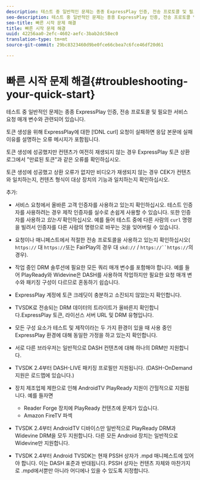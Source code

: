 ```yaml
---
description: 테스트 중 일반적인 문제는 종종 ExpressPlay 인증, 전송 프로토콜 및 필요한 서비스 요청 매개 변수와 관련되어 있습니다.
seo-description: 테스트 중 일반적인 문제는 종종 ExpressPlay 인증, 전송 프로토콜 및 필요한 서비스 요청 매개 변수와 관련되어 있습니다.
seo-title: 빠른 시작 문제 해결
title: 빠른 시작 문제 해결
uuid: 42256aa0-2efc-4602-aefc-3bab2dc58ec0
translation-type: tm+mt
source-git-commit: 29bc8323460d9be0fce66cbea7c6fce46df20d61

---
```



# 빠른 시작 문제 해결{#troubleshooting-your-quick-start}

테스트 중 일반적인 문제는 종종 ExpressPlay 인증, 전송 프로토콜 및 필요한 서비스 요청 매개 변수와 관련되어 있습니다.

토큰 생성을 위해 ExpressPlay에 대한 [!DNL curl] 요청이 실패하면 응답 본문에 실패 이유를 설명하는 오류 메시지가 포함됩니다.

토큰 생성에 성공했지만 컨텐츠가 여전히 재생되지 않는 경우 ExpressPlay 토큰 상환 로그에서 &quot;만료된 토큰&quot;과 같은 오류를 확인하십시오.

토큰 생성에 성공했고 상환 오류가 없지만 비디오가 재생되지 않는 경우 CEK가 컨텐츠와 일치하는지, 컨텐츠 형식이 대상 장치의 기능과 일치하는지 확인하십시오.

추가:

* 서비스 요청에서 올바른 고객 인증자를 사용하고 있는지 확인하십시오. 테스트 인증자를 사용하려는 경우 제작 인증자를 실수로 손쉽게 사용할 수 있습니다. 또한 인증자를 사용하고 *있는지* 확인하십시오. 예를 들어 테스트 중에 다른 사람의 `curl` 명령을 빌려서 인증자를 다른 사람의 명령으로 바꾸는 것을 잊어버릴 수 있습니다.

* 요청이나 매니페스트에서 적절한 전송 프로토콜을 사용하고 있는지 확인하십시오( `https://` 대 `https://`또는 FairPlay의 경우 대 `skd://` / `https://``https://`의 경우).

* 작업 중인 DRM 솔루션에 필요한 모든 쿼리 매개 변수를 포함해야 합니다. 예를 들어 PlayReady와 Widevine은 DASH를 사용하여 작업하지만 필요한 요청 매개 변수와 패키징 구성이 다르므로 혼동하기 쉽습니다.
* ExpressPlay 계정에 토큰 크레딧이 충분하고 소진되지 않았는지 확인합니다.
* TVSDK로 전송되는 DRM 데이터의 트라이트가 올바른지 확인합니다.ExpressPlay 토큰, 라이선스 서버 URL 및 DRM 유형입니다.
* 모든 구성 요소가 테스트 및 제작이라는 두 가지 환경이 있을 때 사용 중인 ExpressPlay 환경에 대해 동일한 가정을 하고 있는지 확인합니다.
* 서로 다른 브라우저는 일반적으로 DASH 컨텐츠에 대해 하나의 DRM만 지원합니다.
* TVSDK 2.4부터 DASH-LIVE 패키징 프로필만 지원됩니다. (DASH-OnDemand 지원은 로드맵에 있습니다.)
* 장치 제조업체 제한으로 인해 AndroidTV PlayReady 지원이 간헐적으로 지원됩니다. 예를 들자면

   * Reader Forge 장치에 PlayReady 컨텐츠에 문제가 있습니다.
   * Amazon FireTV 파섹

* TVSDK 2.4부터 AndroidTV 디바이스만 일반적으로 PlayReady DRM과 Widevine DRM을 모두 지원합니다. 다른 모든 Android 장치는 일반적으로 Widevine만 지원합니다.
* TVSDK 2.4부터 Android TVSDK는 현재 PSSH 상자가 .mpd 매니페스트에 있어야 합니다. 이는 DASH 표준과 반대됩니다. PSSH 상자는 컨텐츠 자체와 마찬가지로 .mpd에서뿐만 아니라 어디에나 있을 수 있도록 지정합니다.

